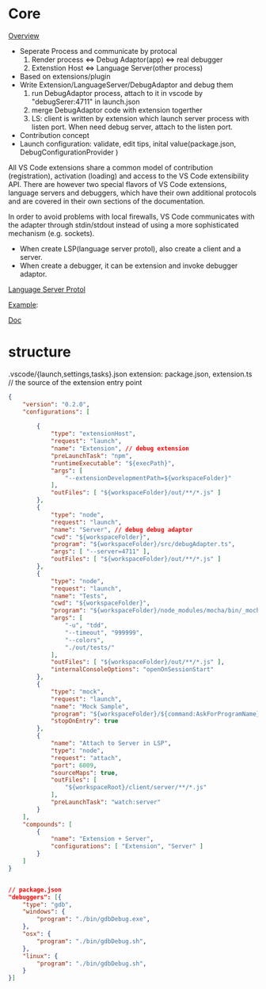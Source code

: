 # Core
[Overview](https://github.com/Microsoft/vscode-docs/blob/master/docs/extensions/overview.md)

- Seperate Process and communicate by protocal 
	1) Render process <=> Debug Adaptor(app) <=> real debugger
	2) Extenstion Host <=> Language Server(other process)
- Based on extensions/plugin
- Write Extension/LanguageServer/DebugAdaptor and debug them
	1) run DebugAdaptor process, attach to it in vscode by "debugSerer:4711" in launch.json
	2) merge DebugAdaptor code with extension togerther
	3) LS: client is written by extension which launch server process with listen port. When need debug server, attach to the listen port.
- Contribution concept
- Launch configuration: validate, edit tips, inital value(package.json, DebugConfigurationProvider )


All VS Code extensions share a common model of contribution (registration), activation (loading) and access to the VS Code extensibility API. There are however two special flavors of VS Code extensions, language servers and debuggers, which have their own additional protocols and are covered in their own sections of the documentation.

In order to avoid problems with local firewalls, VS Code communicates with the adapter through stdin/stdout instead of using a more sophisticated mechanism (e.g. sockets).

- When create LSP(language server protol), also create a client and a server.
- When create a debugger, it can be extension and invoke debugger adaptor.

[Language Server Protol](https://code.visualstudio.com/blogs/2016/06/27/common-language-protocol)

[Example](https://github.com/Microsoft/vscode-extension-samples/):

[Doc](https://github.com/Microsoft/vscode-docs/tree/master/docs)

# structure
.vscode/{launch,settings,tasks}.json
extension: package.json, extension.ts // the source of the extension entry point

``` launch.json
{
	"version": "0.2.0",
	"configurations": [
		
		{
			"type": "extensionHost",
			"request": "launch",
			"name": "Extension", // debug extension
			"preLaunchTask": "npm",
			"runtimeExecutable": "${execPath}",
			"args": [
				"--extensionDevelopmentPath=${workspaceFolder}"
			],
			"outFiles": [ "${workspaceFolder}/out/**/*.js" ]
		},
		{
			"type": "node",
			"request": "launch",
			"name": "Server", // debug debug adaptor
			"cwd": "${workspaceFolder}",
			"program": "${workspaceFolder}/src/debugAdapter.ts",
			"args": [ "--server=4711" ],
			"outFiles": [ "${workspaceFolder}/out/**/*.js" ]
		},
		{
			"type": "node",
			"request": "launch",
			"name": "Tests",
			"cwd": "${workspaceFolder}",
			"program": "${workspaceFolder}/node_modules/mocha/bin/_mocha",
			"args": [
				"-u", "tdd",
				"--timeout", "999999",
				"--colors",
				"./out/tests/"
			],
			"outFiles": [ "${workspaceFolder}/out/**/*.js" ],
			"internalConsoleOptions": "openOnSessionStart"
		},
		{
			"type": "mock",
			"request": "launch",
			"name": "Mock Sample",
			"program": "${workspaceFolder}/${command:AskForProgramName}",
			"stopOnEntry": true
		},
		{
			"name": "Attach to Server in LSP",
			"type": "node",
			"request": "attach",
			"port": 6009,
			"sourceMaps": true,
			"outFiles": [
				"${workspaceRoot}/client/server/**/*.js"
			],
			"preLaunchTask": "watch:server"
		}
	],
	"compounds": [
		{
			"name": "Extension + Server",
			"configurations": [ "Extension", "Server" ]
		}
	]
}


// package.json
"debuggers": [{
    "type": "gdb",
    "windows": {
        "program": "./bin/gdbDebug.exe",
    },
    "osx": {
        "program": "./bin/gdbDebug.sh",
    },
    "linux": {
        "program": "./bin/gdbDebug.sh",
    }
}]
```
